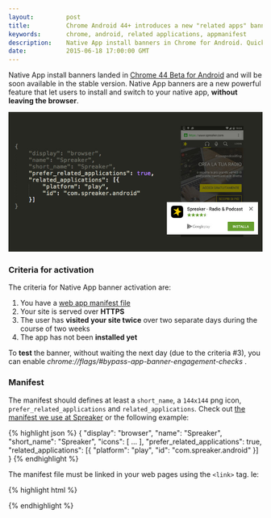 ```yaml
---
layout:         post
title:          Chrome Android 44+ introduces a new "related apps" banner
keywords:       chrome, android, related applications, appmanifest
description:    Native App install banners in Chrome for Android. Quickly learn how it works.
date:           2015-06-18 17:00:00 GMT
---
```


Native App install banners landed in [Chrome 44 Beta for Android](https://play.google.com/store/apps/details?id=com.chrome.beta) and will be soon available in the stable version. Native App banners are a new powerful feature that let users to install and switch to your native app, **without leaving the browser**.

![](/images/2015-06-18-chrome-related-applications.jpg)


### Criteria for activation

The criteria for Native App banner activation are:

1. You have a [web app manifest file](http://www.w3.org/TR/appmanifest/)
2. Your site is served over **HTTPS**
3. The user has **visited your site twice** over two separate days during the course of two weeks
4. The app has not been **installed yet**

To **test** the banner, without waiting the next day (due to the criteria #3), you can enable *chrome://flags/#bypass-app-banner-engagement-checks* .


### Manifest

The manifest should defines at least a `short_name`, a `144x144` png icon, `prefer_related_applications` and `related_applications`. Check out [the manifest we use at Spreaker](https://www.spreaker.com/manifest.webmanifest) or the following example:

{% highlight json %}
{
    "display": "browser",
    "name": "Spreaker",
    "short_name": "Spreaker",
    "icons": [ ... ],
    "prefer_related_applications": true,
    "related_applications": [{
        "platform": "play",
        "id": "com.spreaker.android"
    }]
}
{% endhighlight %}


The manifest file must be linked in your web pages using the `<link>` tag. Ie:

{% highlight html %}
<link rel="manifest" href="/manifest.webmanifest" />
{% endhighlight %}